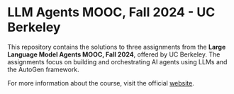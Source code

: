 # LLM Agents MOOC, Fall 2024 - UC Berkeley

This repository contains the solutions to three assignments from the **Large Language Model Agents MOOC, Fall 2024**, offered by UC Berkeley. The assignments focus on building and orchestrating AI agents using LLMs and the AutoGen framework.

For more information about the course, visit the official [ website](https://llmagents-learning.org/f24).
